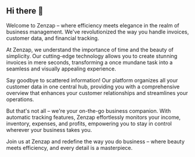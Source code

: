 ## Hi there 👋
Welcome to Zenzap – where efficiency meets elegance in the realm of business management. We've revolutionized the way you handle invoices, customer data, and financial tracking.

At Zenzap, we understand the importance of time and the beauty of simplicity. Our cutting-edge technology allows you to create stunning invoices in mere seconds, transforming a once mundane task into a seamless and visually appealing experience.

Say goodbye to scattered information! Our platform organizes all your customer data in one central hub, providing you with a comprehensive overview that enhances your customer relationships and streamlines your operations.

But that's not all – we're your on-the-go business companion. With automatic tracking features, Zenzap effortlessly monitors your income, inventory, expenses, and profits, empowering you to stay in control wherever your business takes you.

Join us at Zenzap and redefine the way you do business – where beauty meets efficiency, and every detail is a masterpiece.

